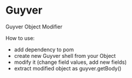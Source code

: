 # Guyver
Guyver Object Modifier

How to use:

- add dependency to pom
- create new Guyver<T> shell from your Object
- modify it (change field values, add new fields)
- extract modified object as guyver.getBody()
